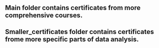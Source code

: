 
## Main folder contains certificates from more comprehensive courses.

## Smaller_certificates folder contains certificates frome more specific parts of data analysis.
